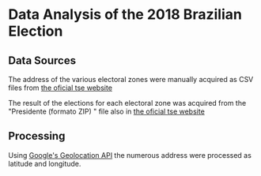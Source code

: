# Data Analysis of the 2018 Brazilian Election

## Data Sources
The address of the various electoral zones were manually acquired as CSV files from [the oficial tse website](http://www.tse.jus.br/eleitor/servicos/cartorios-e-zonas-eleitorais/pesquisa-a-zonas-eleitorais)

The result of the elections for each electoral zone was acquired from the "Presidente (formato ZIP) " file also in [the oficial tse website](http://www.tse.jus.br/hotsites/pesquisas-eleitorais/resultados_anos/votacao/votacao_secao_eleitoral_2018.html)

## Processing
Using [Google's Geolocation API](https://developers.google.com/maps/documentation/geolocation/intro) the numerous address were processed as latitude and longitude.


